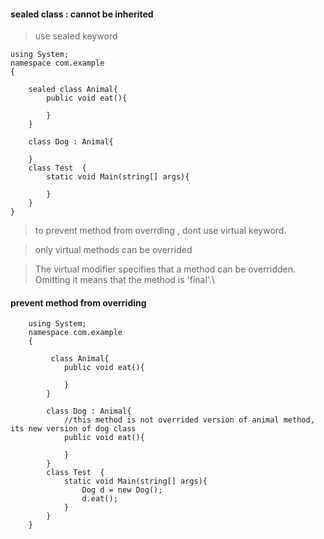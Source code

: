 #### sealed class : cannot be inherited

> use sealed keyword




    using System;  
    namespace com.example  
    {                         
        
        sealed class Animal{
            public void eat(){

            }
        }
        
        class Dog : Animal{
            
        }
        class Test  {                                                           
            static void Main(string[] args){ 
                
            }     
        }  
    }  
    
    
  

> to prevent method from overrding , dont use virtual keyword.

> only virtual methods can be overrided

> The virtual modifier specifies that a method can be overridden. Omitting it means that the method is 'final'.\

#### prevent method from overriding


        using System;  
        namespace com.example  
        {                         

             class Animal{
                public void eat(){

                }
            }

            class Dog : Animal{
                //this method is not overrided version of animal method, its new version of dog class
                public void eat(){

                }
            }
            class Test  {                                                           
                static void Main(string[] args){ 
                    Dog d = new Dog();
                    d.eat();
                }     
            }  
        }  
